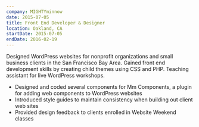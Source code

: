 ```yaml
---
company: MIGHTYminnow
date: 2015-07-05
title: Front End Developer & Designer
location: Oakland, CA
startDate: 2015-07-05
endDate: 2016-02-19
---
```


Designed WordPress websites for nonprofit organizations and small business clients in the San Francisco Bay Area. Gained front end development skills by creating child themes using CSS and PHP. Teaching assistant for live WordPress workshops.

- Designed and coded several components for Mm Components, a plugin for adding web components to WordPress websites
- Introduced style guides to maintain consistency when building out client web sites
- Provided design feedback to clients enrolled in Website Weekend classes
